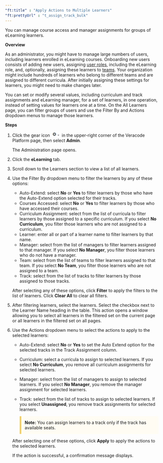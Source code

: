 ```yaml
---
"ft:title" : "Apply Actions to Multiple Learners"
"ft:prettyUrl" : "t_assign_track_bulk"
---
```


You can manage course access and manager assignments for groups of eLearning learners.

<p font-size="13pt"><b>Overview</b></p>

As an administrator, you might have to manage large numbers of users, including learners enrolled in eLearning courses. Onboarding new users consists of adding new users, assigning [user roles](https://docs.veracode.com/r/c_role_permissions), including the eLearning role, and, optionally, assigning these learners to [teams](https://docs.veracode.com/r/admin_team). Your organization might include hundreds of learners who belong to different teams and are assigned to different curricula. After initially assigning these settings for learners, you might need to make changes later.

You can set or modify several values, including curriculum and track assignments and eLearning manager, for a set of learners, in one operation, instead of setting values for learners one at a time. On the All Learners page, you can filter groups of users and use the Filter By and Actions dropdown menus to manage those learners.

<p font-size="13pt"><b>Steps</b></p>

1.  Click the gear icon ![](../images/gear_icon.png) in the upper-right corner of the Veracode Platform page, then select **Admin**.

    The Administration page opens.

2.  Click the **eLearning** tab.

3.  Scroll down to the Learners section to view a list of all learners.

4.  Use the Filter By dropdown menu to filter the learners by any of these options:

    -   Auto-Extend: select **No** or **Yes** to filter learners by those who have the Auto-Extend option selected for their tracks.
    -   Courses Accessed: select **No** or **Yes** to filter learners by those who have accessed their courses.
    -   Curriculum Assignment: select from the list of curricula to filter learners by those assigned to a specific curriculum. If you select **No Curriculum**, you filter those learners who are not assigned to a curriculum.
    -   Learner: enter all or part of a learner name to filter learners by that name.
    -   Manager: select from the list of managers to filter learners assigned to that manager. If you select **No Manager**, you filter those learners who do not have a manager.
    -   Team: select from the list of teams to filter learners assigned to that team. If you select **No Team**, you filter those learners who are not assigned to a team.
    -   Track: select from the list of tracks to filter learners by those assigned to those tracks.

    After selecting any of these options, click **Filter** to apply the filters to the list of learners. Click **Clear All** to clear all filters.

5.  After filtering learners, select the learners. Select the checkbox next to the Learner Name heading in the table. This action opens a window allowing you to select all learners in the filtered set on the current page or all learners in the filtered set on all pages.

6.  Use the Actions dropdown menu to select the actions to apply to the selected learners:

    -   Auto-Extend: select **No** or **Yes** to set the Auto Extend option for the selected tracks in the Track Assignment column.
    -   Curriculum: select a curricula to assign to selected learners. If you select **No Curriculum**, you remove all curriculum assignments for selected learners.
    -   Manager: select from the list of managers to assign to selected learners. If you select **No Manager**, you remove the manager assignment for selected learners.
    -   Track: select from the list of tracks to assign to selected learners. If you select **Unassigned**, you remove track assignments for selected learners.

        <p style="background-color:#FFFCF3; padding: 12px; border-left: 5px solid #F7CD55;"><b>Note:</b> You can assign learners to a track only if the track has available seats.</p>

    After selecting one of these options, click **Apply** to apply the actions to the selected learners.

    If the action is successful, a confirmation message displays.
